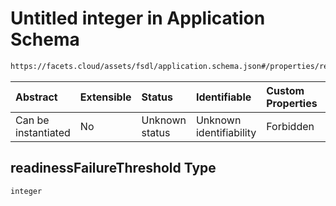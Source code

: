 # Untitled integer in Application Schema

```txt
https://facets.cloud/assets/fsdl/application.schema.json#/properties/readiness/properties/readinessFailureThreshold
```



| Abstract            | Extensible | Status         | Identifiable            | Custom Properties | Additional Properties | Access Restrictions | Defined In                                                                        |
| :------------------ | :--------- | :------------- | :---------------------- | :---------------- | :-------------------- | :------------------ | :-------------------------------------------------------------------------------- |
| Can be instantiated | No         | Unknown status | Unknown identifiability | Forbidden         | Allowed               | none                | [application.schema.json*](../out/application.schema.json "open original schema") |

## readinessFailureThreshold Type

`integer`
